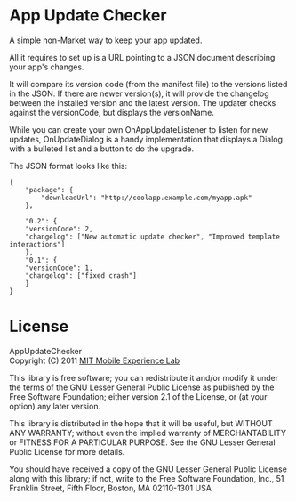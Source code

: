 App Update Checker
==================

A simple non-Market way to keep your app updated.

All it requires to set up is a URL pointing to a JSON document describing your
app's changes.

It will compare its version code (from the manifest file) to the versions
listed in the JSON.  If there are newer version(s), it will provide the
changelog between the installed version and the latest version. The updater
checks against the versionCode, but displays the versionName.

While you can create your own OnAppUpdateListener to listen for new updates,
OnUpdateDialog is a handy implementation that displays a Dialog with a bulleted
list and a button to do the upgrade.

The JSON format looks like this:

    {
        "package": {
            "downloadUrl": "http://coolapp.example.com/myapp.apk"
        },

        "0.2": {
        "versionCode": 2,
        "changelog": ["New automatic update checker", "Improved template interactions"]
        },
        "0.1": {
        "versionCode": 1,
        "changelog": ["fixed crash"]
        }
    }

License
=======

AppUpdateChecker  
Copyright (C) 2011 [MIT Mobile Experience Lab][mel]

This library is free software; you can redistribute it and/or
modify it under the terms of the GNU Lesser General Public
License as published by the Free Software Foundation; either
version 2.1 of the License, or (at your option) any later version.

This library is distributed in the hope that it will be useful,
but WITHOUT ANY WARRANTY; without even the implied warranty of
MERCHANTABILITY or FITNESS FOR A PARTICULAR PURPOSE.  See the GNU
Lesser General Public License for more details.

You should have received a copy of the GNU Lesser General Public
License along with this library; if not, write to the Free Software
Foundation, Inc., 51 Franklin Street, Fifth Floor, Boston, MA  02110-1301  USA

[mel]: http://mobile.mit.edu/
